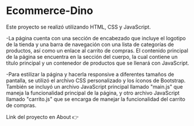 # Ecommerce-Dino

Este proyecto se realizó utilizando HTML, CSS y JavaScript.

-La página cuenta con una sección de encabezado que incluye el logotipo de la tienda y una barra de navegación con una lista de categorías de productos, así como un enlace al carrito de compras. El contenido principal de la página se encuentra en la sección del cuerpo, la cual contiene un título principal y un contenedor de productos que se llenará con JavaScript.

-Para estilizar la página y hacerla responsive a diferentes tamaños de pantalla, se utilizó el archivo CSS personalizado y los íconos de Bootstrap. También se incluyó un archivo JavaScript principal llamado "main.js" que maneja la funcionalidad principal de la página, y otro archivo JavaScript llamado "carrito.js" que se encarga de manejar la funcionalidad del carrito de compras.

Link del proyecto en About 👉
